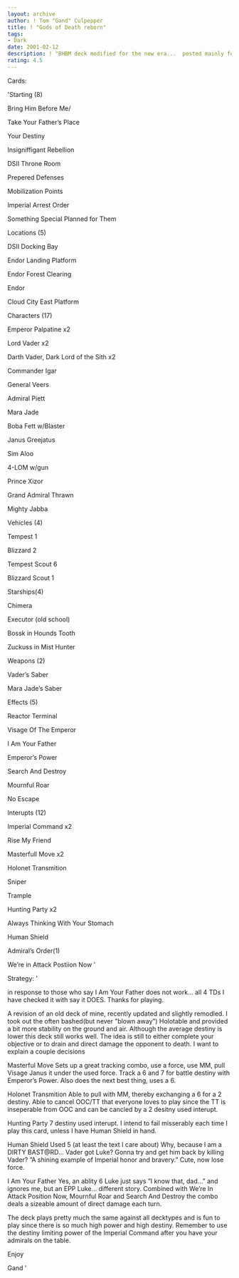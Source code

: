 ```yaml
---
layout: archive
author: ! Tom "Gand" Culpepper
title: ! "Gods of Death reborn"
tags:
- Dark
date: 2001-02-12
description: ! "BHBM deck modified for the new era...  posted mainly for my records as I have moved on to playing HDADTJ or Endor Ops(not the version on my page) as the current standard.This is not a typical deck even for BHBM.  I just like messing with people’s"
rating: 4.5
---
```

Cards: 

'Starting (8)

Bring Him Before Me/

  Take Your Father’s Place

Your Destiny

Insigniffigant Rebellion

DSII Throne Room

Prepered Defenses

Mobilization Points

Imperial Arrest Order

Something Special Planned for Them


Locations (5)

DSII Docking Bay

Endor Landing Platform

Endor Forest Clearing

Endor

Cloud City East Platform


Characters (17)

Emperor Palpatine x2

Lord Vader x2

Darth Vader, Dark Lord of the Sith x2

Commander Igar

General Veers

Admiral Piett

Mara Jade

Boba Fett w/Blaster

Janus Greejatus

Sim Aloo

4-LOM w/gun

Prince Xizor

Grand Admiral Thrawn

Mighty Jabba


Vehicles (4)

Tempest 1 

Blizzard 2

Tempest Scout 6

Blizzard Scout 1


Starships(4)

Chimera

Executor (old school)

Bossk in Hounds Tooth

Zuckuss in Mist Hunter


Weapons (2)

Vader’s Saber

Mara Jade’s Saber


Effects (5)

Reactor Terminal

Visage Of The Emperor

I Am Your Father

Emperor’s Power

Search And Destroy

Mournful Roar

No Escape


Interupts (12)

Imperial Command x2

Rise My Friend

Masterfull Move x2

Holonet Transmition

Sniper

Trample

Hunting Party x2

Always Thinking With Your Stomach

Human Shield


Admiral’s Order(1)

We’re in Attack Postiion Now  '

Strategy: '

in response to those who say I Am Your Father does not work...  all 4 TDs I have checked it with say it DOES.  Thanks for playing.



A revision of an old deck of mine, recently updated and slightly remodled.  I took out the often bashed(but never ”blown away”) Holotable and provided a bit more stability on the ground and air.  Although the average destiny is lower this deck still works well.  The idea is still to either complete your objective or to drain and direct damage the opponent to death.  I want to explain a couple decisions


Masterful Move Sets up a great tracking combo, use a force, use MM, pull Visage Janus it under the used force.  Track a 6 and 7 for battle destiny with Emperor’s Power.  Also does the next best thing, uses a 6.


Holonet Transmition Able to pull with MM, thereby exchanging a 6 for a 2 destiny.  Able to cancel OOC/TT that everyone loves to play since the TT is inseperable from OOC and can be cancled by a 2 desitny used interupt.


Hunting Party 7 destiny used interupt.  I intend to fail misserably each time I play this card, unless I have Human Shield in hand.


Human Shield Used 5 (at least the text I care about)  Why, because I am a DIRTY BAST@RD...  Vader got Luke?  Gonna try and get him back by killing Vader?  ”A shining example of Imperial honor and bravery.”  Cute, now lose force.


I Am Your Father Yes, an ablity 6 Luke just says ”I know that, dad...” and ignores me, but an EPP Luke...  different story.  Combined with We’re In Attack Position Now, Mournful Roar and Search And Destroy the combo deals a sizeable amount of direct damage each turn.



The deck plays pretty much the same against all decktypes and is fun to play since there is so much high power and high destiny.  Remember to use the destiny limiting power of the Imperial Command after you have your admirals on the table.


Enjoy



Gand  '